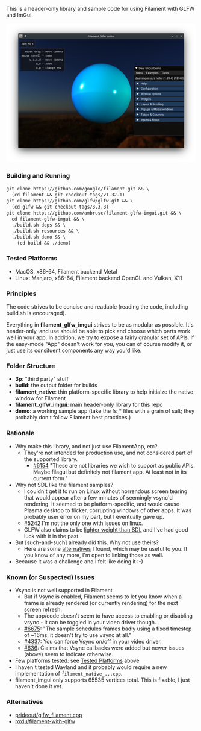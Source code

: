 This is a header-only library and sample code for using Filament with GLFW and ImGui.

![screenshot](screenshot.png "Screenshot")

### Building and Running
```
git clone https://github.com/google/filament.git && \
  (cd filament && git checkout tags/v1.32.1)
git clone https://github.com/glfw/glfw.git && \
  (cd glfw && git checkout tags/3.3.8)
git clone https://github.com/ambrusc/filament-glfw-imgui.git && \
  cd filament-glfw-imgui && \
  ./build.sh deps && \
  ./build.sh resources && \
  ./build.sh demo && \
    (cd build && ./demo)
```

### Tested Platforms
- MacOS, x86-64, Filament backend Metal
- Linux: Manjaro, x86-64, Filament backend OpenGL and Vulkan, X11

### Principles
The code strives to be concise and readable (reading the code, including build.sh is encouraged). 

Everything in __filament_glfw_imgui__ strives to be as modular as possible. It's header-only, and use should be able to pick and choose which parts work well in your app. In addition, we try to expose a fairly granular set of APIs. If the easy-mode "App" doesn't work for you, you can of course modify it, or just use its consituent components any way you'd like.

### Folder Structure
- __3p__: "third party" stuff
- __build__: the output folder for builds
- __filament_native__: thin platform-specific library to help initialze the native window for Filament
- __filament_glfw_imgui__: main header-only library for this repo
- __demo__: a working sample app (take the fs_* files with a grain of salt; they probably don't follow Filament best practices.)

### Rationale
- Why make this library, and not just use FilamentApp, etc?
  - They're not intended for production use, and not considered part of the supported library.
    - [#6154](https://github.com/google/filament/issues/6154) "These are not libraries we wish to support as public APIs. Maybe filagui but definitely not filament app. At least not in its current form."
- Why not SDL like the filament samples?
  - I couldn't get it to run on Linux without horrendous screen tearing that would appear after a few minutes of seemingly vsync'd rendering. It seemed to be platform-specific, and would cause Plasma desktop to flicker, corrupting windows of other apps. It was probably user error on my part, but I eventually gave up.
  - [#5242](https://github.com/google/filament/issues/5242) I'm not the only one with issues on linux.
  - GLFW also claims to be [lighter weight than SDL](https://www.glfw.org/faq.html#13---why-yet-another-opengl-library) and I've had good luck with it in the past.
- But [such-and-such] already did this. Why not use theirs?
  - Here are some [alternatives](#-alternatives) I found, which may be useful to you. If you know of any more, I'm open to linking those as well.
- Because it was a challenge and I felt like doing it :-)

### Known (or Suspected) Issues
- Vsync is not well supported in Filament
  - But if Vsync is enabled, Filament seems to let you know when a frame is already rendered (or currently rendering) for the next screen refresh.
  - The app/code doesn't seem to have access to enabling or disabling vsync - it can be toggled in your video driver though.
  - [#6675](https://github.com/google/filament/issues/6675): "The sample schedules frames badly using a fixed timestep of ~16ms, it doesn't try to use vsync at all."
  - [#4337](https://github.com/google/filament/issues/4337): You can force Vsync on/off in your video driver.
  - [#636](https://github.com/google/filament/issues/636): Claims that Vsync callbacks were added but newer issues (above) seem to indicate otherwise.
- Few platforms tested: see [Tested Platforms](#-tested-platforms) above
- I haven't tested Wayland and it probably would require a new implementation of `filament_native_...cpp`.
- filament_imgui only supports 65535 vertices total. This is fixable, I just haven't done it yet.

### Alternatives
- [prideout/glfw_filament.cpp](https://gist.github.com/prideout/7b9697a984d676516d59c05ef42fbd0c)
- [roxlu/filament-with-glfw](https://github.com/roxlu/filament-with-glfw)
